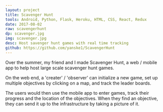 ```yaml
---
layout: project
title: Scavenger Hunt
tools: Android, Python, Flask, Heroku, HTML, CSS, React, Redux
date: 2017-08-02
raw: scavengerhunt
dp: scavenger.jpg
img: scavenger.jpg
desc: Host savenger hunt games with real time tracking
github: https://github.com/yanske1/ScavengerHunt
---
```


Over the summer, my friend and I made Scavenger Hunt, a web / mobile app to help host large scale scavenger hunt games.

On the web end, a 'creater' / 'observer' can initialize a new game, set up multiple objectives by clicking on a map, and track the leader boards.

The users would then use the mobile app to enter games, track their progress and the location of the objectives. When they find an objective, they can send it up to the infrastructure by taking a picture of it.